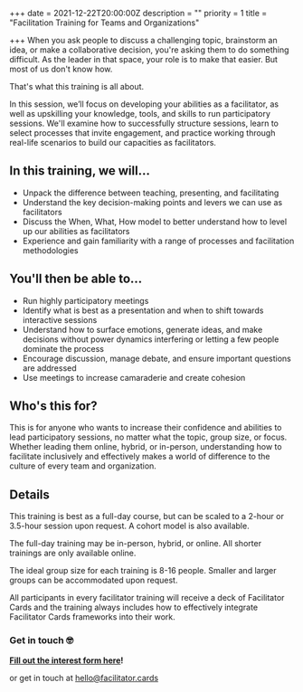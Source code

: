 +++
date = 2021-12-22T20:00:00Z
description = ""
priority = 1
title = "Facilitation Training for Teams and Organizations"

+++
When you ask people to discuss a challenging topic, brainstorm an idea, or make a collaborative decision, you're asking them to do something difficult. As the leader in that space, your role is to make that easier. But most of us don't know how.

That's what this training is all about.

In this session, we’ll focus on developing your abilities as a facilitator, as well as upskilling your knowledge, tools, and skills to run participatory sessions. We'll examine how to successfully structure sessions, learn to select processes that invite engagement, and practice working through real-life scenarios to build our capacities as facilitators.

## **In this training, we will...**

* Unpack the difference between teaching, presenting, and facilitating
* Understand the key decision-making points and levers we can use as facilitators
* Discuss the When, What, How model to better understand how to level up our abilities as facilitators
* Experience and gain familiarity with a range of processes and facilitation methodologies

## **You'll then be able to...**

* Run highly participatory meetings
* Identify what is best as a presentation and when to shift towards interactive sessions
* Understand how to surface emotions, generate ideas, and make decisions without power dynamics interfering or letting a few people dominate the process
* Encourage discussion, manage debate, and ensure important questions are addressed
* Use meetings to increase camaraderie and create cohesion

## **Who's this for?**

This is for anyone who wants to increase their confidence and abilities to lead participatory sessions, no matter what the topic, group size, or focus. Whether leading them online, hybrid, or in-person, understanding how to facilitate inclusively and effectively makes a world of difference to the culture of every team and organization.

## **Details**

This training is best as a full-day course, but can be scaled to a 2-hour or 3.5-hour session upon request. A cohort model is also available.

The full-day training may be in-person, hybrid, or online. All shorter trainings are only available online.

The ideal group size for each training is 8-16 people. Smaller and larger groups can be accommodated upon request.

All participants in every facilitator training will receive a deck of Facilitator Cards and the training always includes how to effectively integrate Facilitator Cards frameworks into their work.

### Get in touch 🤓

[**Fill out the interest form here**](https://airtable.com/shrTSIhiQhEEQmqAl)**!**

or get in touch at hello@facilitator.cards